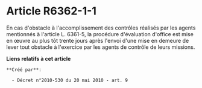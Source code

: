 # Article R6362-1-1

En cas d'obstacle à l'accomplissement des contrôles réalisés par les agents mentionnés à l'article L. 6361-5, la procédure
d'évaluation d'office est mise en œuvre au plus tôt trente jours après l'envoi d'une mise en demeure de lever tout obstacle à
l'exercice par les agents de contrôle de leurs missions.

**Liens relatifs à cet article**

	**Créé par**:

	  - Décret n°2010-530 du 20 mai 2010 - art. 9
